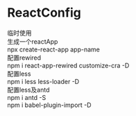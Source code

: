 # ReactConfig
临时使用 <br />
生成一个reactApp <br />
npx create-react-app app-name <br />
配置rewired <br />
npm i react-app-rewired customize-cra -D <br />
配置less <br />
npm i less less-loader -D <br />
配置less及antd <br />
npm i antd -S <br />
npm i babel-plugin-import -D <br />
